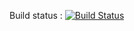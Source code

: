 Build status : [![Build Status](http://seliiuvd05437.seli.gic.ericsson.se:8080/buildStatus/icon?job=instavote%2Fworker-build)](http://seliiuvd05437.seli.gic.ericsson.se:8080/job/instavote/job/worker-build/)
